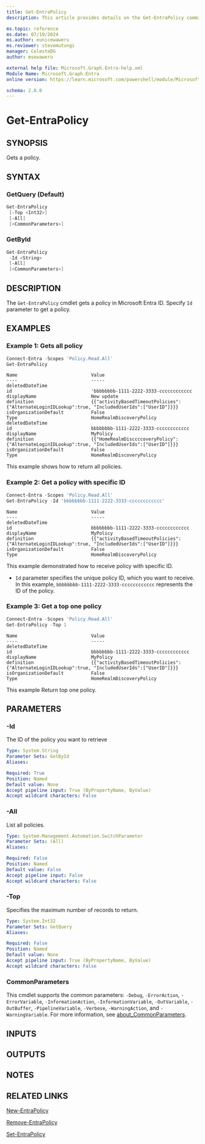 ```yaml
---
title: Get-EntraPolicy
description: This article provides details on the Get-EntraPolicy command.

ms.topic: reference
ms.date: 07/19/2024
ms.author: eunicewaweru
ms.reviewer: stevemutungi
manager: CelesteDG
author: msewaweru

external help file: Microsoft.Graph.Entra-help.xml
Module Name: Microsoft.Graph.Entra
online version: https://learn.microsoft.com/powershell/module/Microsoft.Graph.Entra/Get-EntraPolicy

schema: 2.0.0
---
```


# Get-EntraPolicy

## SYNOPSIS

Gets a policy.

## SYNTAX

### GetQuery (Default)

```powershell
Get-EntraPolicy 
 [-Top <Int32>] 
 [-All] 
 [<CommonParameters>]
```

### GetById

```powershell
Get-EntraPolicy 
 -Id <String> 
 [-All] 
 [<CommonParameters>]
```

## DESCRIPTION

The `Get-EntraPolicy` cmdlet gets a policy in Microsoft Entra ID. Specify `Id` parameter to get a policy.

## EXAMPLES

### Example 1: Gets all policy

```powershell
Connect-Entra -Scopes 'Policy.Read.All'
Get-EntraPolicy
```

```Output
Name                           Value
----                           -----
deletedDateTime
id                             'bbbbbbbb-1111-2222-3333-cccccccccccc
displayName                    New update
definition                     {{"activityBasedTimeoutPolicies":{"AlternateLoginIDLookup":true, "IncludedUserIds":["UserID"]}}}
isOrganizationDefault          False
Type                           HomeRealmDiscoveryPolicy
deletedDateTime
id                             bbbbbbbb-1111-2222-3333-cccccccccccc
displayName                    MyPolicy
definition                     {{"HomeRealmDisccccoveryPolicy":{"AlternateLoginIDLookup":true, "IncludedUserIds":["UserID"]}}}
isOrganizationDefault          False
Type                           HomeRealmDiscoveryPolicy
```

This example shows how to return all policies.

### Example 2: Get a policy with specific ID

```powershell
Connect-Entra -Scopes 'Policy.Read.All'
Get-EntraPolicy -Id 'bbbbbbbb-1111-2222-3333-cccccccccccc'
```

```Output
Name                           Value
----                           -----
deletedDateTime
id                             bbbbbbbb-1111-2222-3333-cccccccccccc
displayName                    MyPolicy
definition                     {{"activityBasedTimeoutPolicies":{"AlternateLoginIDLookup":true, "IncludedUserIds":["UserID"]}}}
isOrganizationDefault          False
Type                           HomeRealmDiscoveryPolicy
```

This example demonstrated how to receive policy with specific ID.

- `Id` parameter specifies the unique policy ID, which you want to receive. In this example, `bbbbbbbb-1111-2222-3333-cccccccccccc` represents the ID of the policy.

### Example 3: Get a top one policy

```powershell
Connect-Entra -Scopes 'Policy.Read.All'
Get-EntraPolicy -Top 1
```

```Output
Name                           Value
----                           -----
deletedDateTime
id                             bbbbbbbb-1111-2222-3333-cccccccccccc
displayName                    MyPolicy
definition                     {{"activityBasedTimeoutPolicies":{"AlternateLoginIDLookup":true, "IncludedUserIds":["UserID"]}}}
isOrganizationDefault          False
Type                           HomeRealmDiscoveryPolicy
```

This example Return top one policy.

## PARAMETERS

### -Id

The ID of the policy you want to retrieve

```yaml
Type: System.String
Parameter Sets: GetById
Aliases:

Required: True
Position: Named
Default value: None
Accept pipeline input: True (ByPropertyName, ByValue)
Accept wildcard characters: False
```

### -All

List all policies.

```yaml
Type: System.Management.Automation.SwitchParameter
Parameter Sets: (All)
Aliases:

Required: False
Position: Named
Default value: False
Accept pipeline input: False
Accept wildcard characters: False
```

### -Top

Specifies the maximum number of records to return.

```yaml
Type: System.Int32
Parameter Sets: GetQuery
Aliases:

Required: False
Position: Named
Default value: None
Accept pipeline input: True (ByPropertyName, ByValue)
Accept wildcard characters: False
```

### CommonParameters

This cmdlet supports the common parameters: `-Debug`, `-ErrorAction`, `-ErrorVariable`, `-InformationAction`, `-InformationVariable`, `-OutVariable`, `-OutBuffer`, `-PipelineVariable`, `-Verbose`, `-WarningAction`, and `-WarningVariable`. For more information, see [about_CommonParameters](https://go.microsoft.com/fwlink/?LinkID=113216).

## INPUTS

## OUTPUTS

## NOTES

## RELATED LINKS

[New-EntraPolicy](New-EntraPolicy.md)

[Remove-EntraPolicy](Remove-EntraPolicy.md)

[Set-EntraPolicy](Set-EntraPolicy.md)
